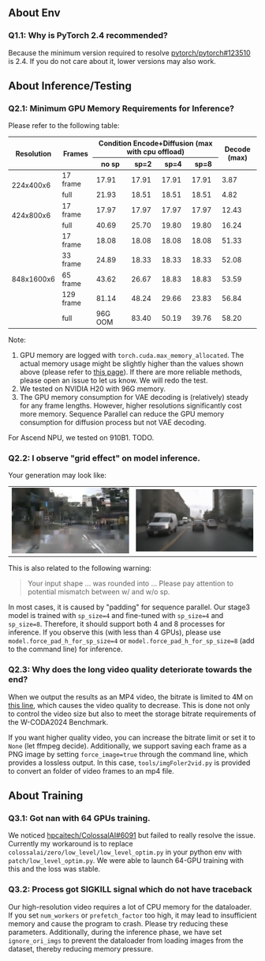 ## About Env

### Q1.1: Why is PyTorch 2.4 recommended?

Because the minimum version required to resolve [pytorch/pytorch#123510](https://github.com/pytorch/pytorch/issues/123510) is 2.4. If you do not care about it, lower versions may also work.

## About Inference/Testing

### Q2.1: Minimum GPU Memory Requirements for Inference?

Please refer to the following table:

<table><thead>
  <tr>
    <th rowspan="2">Resolution</th>
    <th rowspan="2">Frames</th>
    <th colspan="4">Condition Encode+Diffusion (max with cpu offload)</th>
    <th rowspan="2">Decode (max)</th>
  </tr>
  <tr>
    <th>no sp</th>
    <th>sp=2</th>
    <th>sp=4</th>
    <th>sp=8</th>
  </tr></thead>
<tbody>
  <tr>
    <td rowspan="2">224x400x6</td>
    <td>17 frame</td>
    <td>17.91</td>
    <td>17.91</td>
    <td>17.91</td>
    <td>17.91</td>
    <td>3.87</td>
  </tr>
  <tr>
    <td>full</td>
    <td>21.93</td>
    <td>18.51</td>
    <td>18.51</td>
    <td>18.51</td>
    <td>4.82</td>
  </tr>
  <tr>
    <td rowspan="2">424x800x6</td>
    <td>17 frame</td>
    <td>17.97</td>
    <td>17.97</td>
    <td>17.97</td>
    <td>17.97</td>
    <td>12.43</td>
  </tr>
  <tr>
    <td>full</td>
    <td>40.69</td>
    <td>25.70</td>
    <td>19.80</td>
    <td>19.80</td>
    <td>16.24</td>
  </tr>
  <tr>
    <td rowspan="5">848x1600x6</td>
    <td>17 frame</td>
    <td>18.08</td>
    <td>18.08</td>
    <td>18.08</td>
    <td>18.08</td>
    <td>51.33</td>
  </tr>
  <tr>
    <td>33 frame</td>
    <td>24.89</td>
    <td>18.33</td>
    <td>18.33</td>
    <td>18.33</td>
    <td>52.08</td>
  </tr>
  <tr>
    <td>65 frame</td>
    <td>43.62</td>
    <td>26.67</td>
    <td>18.83</td>
    <td>18.83</td>
    <td>53.59</td>
  </tr>
  <tr>
    <td>129 frame</td>
    <td>81.14</td>
    <td>48.24</td>
    <td>29.66</td>
    <td>23.83</td>
    <td>56.84</td>
  </tr>
  <tr>
    <td>full</td>
    <td>96G OOM</td>
    <td>83.40</td>
    <td>50.19</td>
    <td>39.76</td>
    <td>58.20</td>
  </tr>
</tbody></table>

Note:
1. GPU memory are logged with `torch.cuda.max_memory_allocated`. The actual memory usage might be slightly higher than the values shown above (please refer to [this page](https://discuss.pytorch.org/t/pytorchs-torch-cuda-max-memory-allocated-showing-different-results-from-nvidia-smi/165706)). If there are more reliable methods, please open an issue to let us know. We will redo the test.
2. We tested on NVIDIA H20 with 96G memory.
3. The GPU memory consumption for VAE decoding is (relatively) steady for any frame lengths. However, higher resolutions significantly cost more memory. Sequence Parallel can reduce the GPU memory consumption for diffusion process but not VAE decoding.

For Ascend NPU, we tested on 910B1. TODO.

### Q2.2: I observe "grid effect" on model inference.

Your generation may look like:

<table><tbody>
  <tr>
    <td><img src=../assets/grid-effect-224.jpg width=350px></td>
    <td><img src=../assets/grid-effect-848.jpg width=350px></td>
  </tr>
</tbody>
</table>

This is also related to the following warning:

> Your input shape ... was rounded into ... Please pay attention to potential mismatch between w/ and w/o sp.

In most cases, it is caused by "padding" for sequence parallel. Our stage3 model is trained with `sp_size=4` and fine-tuned with `sp_size=4` and `sp_size=8`. Therefore, it should support both 4 and 8 processes for inference. If you observe this (with less than 4 GPUs), please use `model.force_pad_h_for_sp_size=4` or `model.force_pad_h_for_sp_size=8` (add to the command line) for inference.

### Q2.3: Why does the long video quality deteriorate towards the end?

When we output the results as an MP4 video, the bitrate is limited to 4M on [this line](https://github.com/flymin/MagicDriveDiT/blob/c7df9b68e811cf2d689494745593410dc99e5ddf/magicdrivedit/datasets/utils.py#L101), which causes the video quality to decrease. This is done not only to control the video size but also to meet the storage bitrate requirements of the W-CODA2024 Benchmark.

If you want higher quality video, you can increase the bitrate limit or set it to `None` (let ffmpeg decide). Additionally, we support saving each frame as a PNG image by setting `force_image=true` through the command line, which provides a lossless output. In this case, `tools/imgFoler2vid.py` is provided to convert an folder of video frames to an mp4 file.

## About Training
### Q3.1: Got nan with 64 GPUs training.

We noticed [hpcaitech/ColossalAI#6091](https://github.com/hpcaitech/ColossalAI/issues/6091) but failed to really resolve the issue. Currently my workaround is to replace `colossalai/zero/low_level/low_level_optim.py` in your python env with `patch/low_level_optim.py`. We were able to launch 64-GPU training with this and the loss was stable.

### Q3.2: Process got SIGKILL signal which do not have traceback

Our high-resolution video requires a lot of CPU memory for the dataloader. If you set `num_workers` or `prefetch_factor` too high, it may lead to insufficient memory and cause the program to crash. Please try reducing these parameters. Additionally, during the inference phase, we have set `ignore_ori_imgs` to prevent the dataloader from loading images from the dataset, thereby reducing memory pressure.

